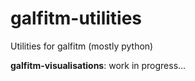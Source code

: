 # galfitm-utilities
Utilities for galfitm (mostly python)

**galfitm-visualisations**: work in progress...
